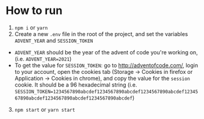 # How to run

1. `npm i` or `yarn`
2. Create a new `.env` file in the root of the project, and set the variables `ADVENT_YEAR` and `SESSION_TOKEN`

- `ADVENT_YEAR` should be the year of the advent of code you're working on, (i.e. `ADVENT_YEAR=2021`)
- To get the value for `SESSION_TOKEN`: go to http://adventofcode.com/, login to your account, open the cookies tab (Storage -> Cookies in firefox or Application -> Cookies in chrome), and copy the value for the `session` cookie. It should be a 96 hexadecimal string (i.e. `SESSION_TOKEN=1234567890abcdef1234567890abcdef1234567890abcdef1234567890abcdef1234567890abcdef1234567890abcdef`)

3. `npm start` or `yarn start`
